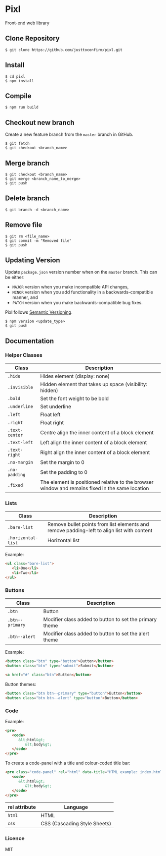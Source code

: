 # Pixl

Front-end web library

## Clone Repository

```
$ git clone https://github.com/justtoconfirm/pixl.git
```
## Install

```
$ cd pixl
$ npm install
```

## Compile

```
$ npm run build
```

## Checkout new branch

Create a new feature branch from the `master` branch in GitHub.

```
$ git fetch
$ git checkout <branch_name>
```

## Merge branch

```
$ git checkout <branch_name>
$ git merge <branch_name_to_merge>
$ git push
```

## Delete branch

```
$ git branch -d <branch_name>
```

## Remove file

```
$ git rm <file_name>
$ git commit -m "Removed file"
$ git push
```

## Updating Version

Update `package.json` version number when on the `master` branch. This can be either: 

- `MAJOR` version when you make incompatible API changes,
- `MINOR` version when you add functionality in a backwards-compatible manner, and
- `PATCH` version when you make backwards-compatible bug fixes.

Pixl follows [Semantic Versioning](https://semver.org/).

```
$ npm version <update_type>
$ git push
```

## Documentation

### Helper Classes

| Class              | Description                                                                                     |
| ------------------ | ----------------------------------------------------------------------------------------------- | 
| `.hide`            | Hides element (display: none)                                                                   |
| `.invisible`       | Hidden element that takes up space (visibility: hidden)                                         |
| `.bold`            | Set the font weight to be bold                                                                  |
| `.underline`       | Set underline                                                                                   |
| `.left`            | Float left                                                                                      |
| `.right`           | Float right                                                                                     |
| `.text-center`     | Centre align the inner content of a block element                                               |
| `.text-left`       | Left align the inner content of a block element                                                 |
| `.text-right`      | Right align the inner content of a block element                                                |
| `.no-margin`       | Set the margin to 0                                                                             |
| `.no-padding`      | Set the padding to 0                                                                            |
| `.fixed`           | The element is positioned relative to the browser window and remains fixed in the same location | 

### Lists

| Class                | Description                                                                                 |
| -------------------- | ------------------------------------------------------------------------------------------- | 
| `.bare-list`         | Remove bullet points from list elements and remove padding-left to align list with content  |
| `.horizontal-list`   | Horizontal list                                                                             |

Example:

```html
<ul class="bare-list">
   <li>One</li>
   <li>Two</li>
</ul>
```

### Buttons

| Class                | Description                                                                                 |
| -------------------- | ------------------------------------------------------------------------------------------- | 
| `.btn`               | Button                                                                                      |
| `.btn--primary`      | Modifier class added to button to set the primary theme                                     |
| `.btn--alert`        | Modifier class added to button to set the alert theme                                       |

Example:

```html
<button class="btn" type="button">Button</button>
<button class="btn" type="submit">Submit</button>

<a href="#" class="btn">Button</button>
```

Button themes:

```html
<button class="btn btn--primary" type="button">Button</button>
<button class="btn btn--alert" type="button">Button</button>
```

### Code

Example:

```html
<pre>
   <code>
      &lt;html&gt;
         &lt;body&gt;
   </code>
</pre>
```

To create a code-panel with a title and colour-coded title bar:

```html
<pre class="code-panel" rel="html" data-title="HTML example: index.html">
   <code>
      &lt;html&gt;
         &lt;body&gt;
   </code>
</pre>
```

| rel attribute        | Language                                                                                    |
| -------------------- | ------------------------------------------------------------------------------------------- | 
| `html`               | HTML                                                                                        |
| `css`                | CSS (Cascading Style Sheets)                                                                |

### Licence

MIT
